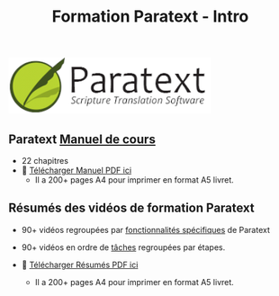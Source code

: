 ﻿---
title : Formation Paratext - Intro
slug: /
---

![](../../../../static/img/cropped-PT9-web-banner.png)  

## Paratext [**Manuel de cours**](Training-Manual/Overview) 
- 22 chapitres
-  :book: [Télécharger Manuel PDF ici](pathname:///img/Ptx-man-fr-9.2.pdf)  
   - Il a 200+ pages A4 pour imprimer en format A5 livret.
   
## Résumés des vidéos de formation Paratext
 - 90+ vidéos regroupées par [fonctionnalités spécifiques](Video-summaries/00-list-of-features.md) de Paratext  
 - 90+ vidéos en ordre de [tâches](Video-summaries/00-list-of-videos.md) regroupées par étapes.

- :book:  [Télécharger Résumés PDF ici](pathname:///img/Ptx-vidsum-fr-9.2.pdf)  
   - Il a 200+ pages A4 pour imprimer en format A5 livret.

